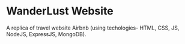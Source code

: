# WanderLust Website
 A replica of travel website Airbnb (using techologies- HTML, CSS, JS, NodeJS, ExpressJS, MongoDB).
